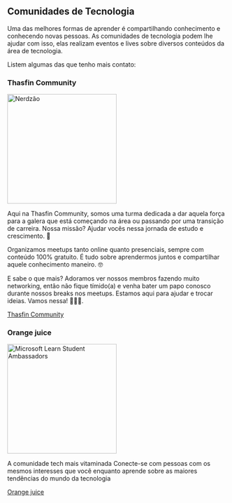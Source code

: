 ## Comunidades de Tecnologia

Uma das melhores formas de aprender é compartilhando conhecimento e conhecendo novas pessoas. As comunidades de tecnologia podem lhe ajudar com isso, elas realizam eventos e lives sobre diversos conteúdos da área de tecnologia.

Listem algumas das que tenho mais contato:

### Thasfin Community

<img src="https://ik.imagekit.io/guild/prod/tr:w-80,h-80,dpr-3/c2aee440-38bd-4369-bb7b-d108aede5fb8.jpeg" min-width="250px" max-width="250px" width="250px"  alt="Nerdzão">

Aqui na Thasfin Community, somos uma turma dedicada a dar aquela força para a galera que está começando na área ou passando por uma transição de carreira. Nossa missão? Ajudar vocês nessa jornada de estudo e crescimento. 💪

Organizamos meetups tanto online quanto presenciais, sempre com conteúdo 100% gratuito. É tudo sobre aprendermos juntos e compartilhar aquele conhecimento maneiro. 🤓

E sabe o que mais? Adoramos ver nossos membros fazendo muito networking, então não fique tímido(a) e venha bater um papo conosco durante nossos breaks nos meetups. Estamos aqui para ajudar e trocar ideias. Vamos nessa! 💜🚀😄.

[Thasfin Community](https://guild.host/thasfin-community/events)

### Orange juice

<img src="https://orangejuice.com.br/wp-content/uploads/elementor/thumbs/logo_cor5-r5gq1ypswjfeo88gm720p2i2we2y2lk8s7qew03qgy.png" min-width="250px" max-width="250px" width="250px"  alt="Microsoft Learn Student Ambassadors">

A comunidade tech mais vitaminada
Conecte-se com pessoas com os mesmos interesses que você enquanto aprende sobre as maiores tendências do mundo da tecnologia

[Orange juice](https://orangejuice.com.br/)

